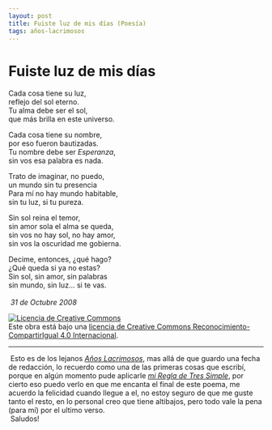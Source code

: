 ```yaml
---
layout: post
title: Fuiste luz de mis días (Poesía)
tags: años-lacrimosos
---
```


# Fuiste luz de mis días

Cada cosa tiene su luz,<br/>
reflejo del sol eterno.  
Tu alma debe ser el sol,<br/>
que más brilla en este universo.<br/>

Cada cosa tiene su nombre,<br/>
por eso fueron bautizadas.<br/>
Tu nombre debe ser _Esperanza_,<br/>
sin vos esa palabra es nada.<br/>

Trato de imaginar, no puedo,<br/>
un mundo sin tu presencia<br/>
Para mí no hay mundo habitable,<br/>
sin tu luz, si tu pureza.<br/>

Sin sol reina el temor,<br/>
sin amor sola el alma se queda,<br/>
sin vos no hay sol, no hay amor,<br/>
sin vos la oscuridad me gobierna.<br/>

Decime, entonces, ¿qué hago?<br/>
¿Qué queda si ya no estas?<br/>
Sin sol, sin amor, sin palabras<br/>
sin mundo, sin luz... si te vas.<br/>
<br/>&nbsp;_31 de Octubre 2008_

<a rel="license" href="http://creativecommons.org/licenses/by-sa/4.0/"><img alt="Licencia de Creative Commons" style="border-width:0" src="https://i.creativecommons.org/l/by-sa/4.0/88x31.png" /></a><br />Este obra está bajo una <a rel="license" href="http://creativecommons.org/licenses/by-sa/4.0/">licencia de Creative Commons Reconocimiento-CompartirIgual 4.0 Internacional</a>.

---
&nbsp;Esto es de los lejanos [_Años Lacrimosos_](https://calevin.github.io/Sobre-Los-A%C3%B1os-Lacrimosos/), mas allá de que guardo una fecha de redacción, lo recuerdo como una de las primeras cosas que escribí, porque en algún momento pude aplicarle  [_mi Regla de Tres Simple_](https://calevin.github.io/Escribir-y-Mi-Regla-de-Tres-Simple/), por cierto eso puedo verlo en que me encanta el final de este poema, me acuerdo la felicidad cuando llegue a el, no estoy seguro de que me guste tanto el resto, en lo personal creo que tiene altibajos, pero todo vale la pena (para mí) por el ultimo verso.<br/>&nbsp;Saludos!
